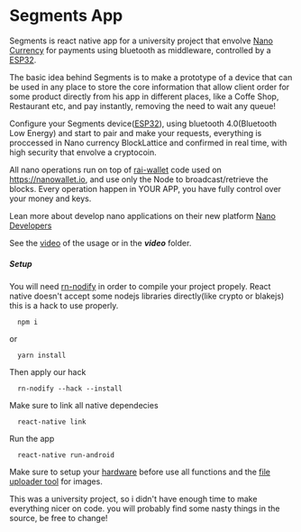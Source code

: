 # Segments App

Segments is react native app for a university project that envolve [Nano Currency](https://nano.org) for payments using bluetooth as middleware, controlled by a [ESP32](https://github.com/AandersonL/Segments-ESP32).

The basic idea behind Segments is to make a prototype of a device that can be used in any place to store the core information that allow client order for some product directly from his app in different places, like a Coffe Shop, Restaurant etc, and pay instantly, removing the need to wait any queue!

Configure your Segments device([ESP32](https://github.com/AandersonL/Segments-ESP32)), using bluetooth 4.0(Bluetooth Low Energy) and start to pair and make your requests, everything is proccessed in Nano currency BlockLattice and confirmed in real time, with high security that envolve a cryptocoin.

All nano operations run on top of [rai-wallet](https://github.com/chriscohoat/rai-wallet) code used on https://nanowallet.io, and use only the Node to broadcast/retrieve the blocks. Every operation happen in YOUR APP, you have fully control over your money and keys.

Lean more about develop nano applications on their new platform [Nano Developers](https://developers.nano.org/)

See the [video](https://youtu.be/amqWL2Z5Im4) of the usage or in the ***video*** folder.

##### Setup


You will need [rn-nodify](https://github.com/tradle/rn-nodeify) in order to compile your project propely. React native doesn't accept some nodejs libraries directly(like crypto or blakejs) this is a hack to use properly.

```
  npm i 
```
or
```
  yarn install
```

Then apply our hack
```
  rn-nodify --hack --install 
```

Make sure to link all native dependecies
```
  react-native link
```
Run the app
```
  react-native run-android
```

Make sure to setup your [hardware](https://github.com/AandersonL/Segments-ESP32) before use all functions and the [file uploader tool](https://github.com/AandersonL/Simple-File-Uploader) for images.

This was a university project, so i didn't have enough time to make everything nicer on code. you will probably find some nasty things in the source, be free to change!
